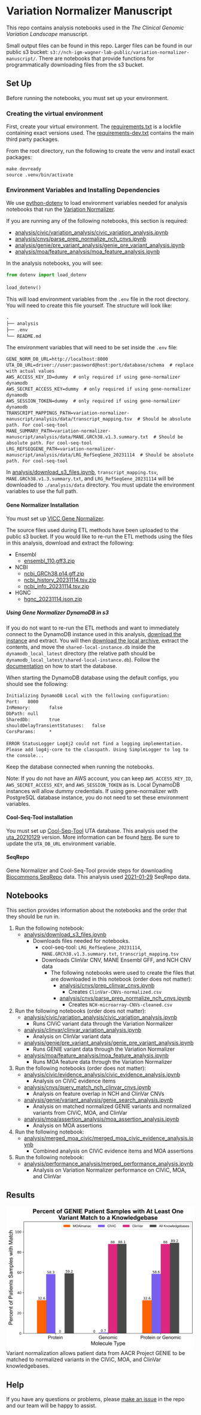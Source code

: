 # Variation Normalizer Manuscript

This repo contains analysis notebooks used in the _The Clinical Genomic Variation Landscape_ manuscript.

Small output files can be found in this repo. Larger files can be found in our public s3 bucket: `s3://nch-igm-wagner-lab-public/variation-normalizer-manuscript/`. There are notebooks that provide functions for programmatically downloading files from the s3 bucket.

## Set Up

Before running the notebooks, you must set up your environment.

### Creating the virtual environment

First, create your virtual environment. The [requirements.txt](./requirements.txt) is a lockfile containing exact versions used. The [requirements-dev.txt](./requirements-dev.txt) contains the main third party packages.

From the root directory, run the following to create the venv and install exact packages:

```shell
make devready
source .venv/bin/activate
```

### Environment Variables and Installing Dependencies

We use [python-dotenv](https://pypi.org/project/python-dotenv/) to load environment variables needed for analysis notebooks that run the [Variation Normalizer](https://github.com/cancervariants/variation-normalization/tree/0.6.0-dev0).

If you are running any of the following notebooks, this section is required:

* [analysis/civic/variation_analysis/civic_variation_analysis.ipynb](./analysis/civic/variation_analysis/civic_variation_analysis.ipynb)
* [analysis/cnvs/parse_prep_normalize_nch_cnvs.ipynb](./analysis/cnvs/parse_prep_normalize_nch_cnvs.ipynb)
* [analysis/genie/pre_variant_analysis/genie_pre_variant_analysis.ipynb](./analysis/genie/pre_variant_analysis/genie_pre_variant_analysis.ipynb)
* [analysis/moa/feature_analysis/moa_feature_analysis.ipynb](./analysis/moa/feature_analysis/moa_feature_analysis.ipynb)

In the analysis notebooks, you will see:

```python
from dotenv import load_dotenv

load_dotenv()
```

This will load environment variables from the `.env` file in the root directory. You will need to create this file yourself. The structure will look like:

```markdown
.
├── analysis
├── .env
└── README.md
```

The environment variables that will need to be set inside the `.env` file:

```env
GENE_NORM_DB_URL=http://localhost:8000
UTA_DB_URL=driver://user:password@host:port/database/schema  # replace with actual values
AWS_ACCESS_KEY_ID=dummy  # only required if using gene-normalizer dynamodb
AWS_SECRET_ACCESS_KEY=dummy  # only required if using gene-normalizer dynamodb
AWS_SESSION_TOKEN=dummy  # only required if using gene-normalizer dynamodb
TRANSCRIPT_MAPPINGS_PATH=variation-normalizer-manuscript/analysis/data/transcript_mapping.tsv  # Should be absolute path. For cool-seq-tool
MANE_SUMMARY_PATH=variation-normalizer-manuscript/analysis/data/MANE.GRCh38.v1.3.summary.txt  # Should be absolute path. For cool-seq-tool
LRG_REFSEQGENE_PATH=variation-normalizer-manuscript/analysis/data/LRG_RefSeqGene_20231114  # Should be absolute path. For cool-seq-tool

```

In [analysis/download_s3_files.ipynb](./analysis/download_s3_files.ipynb), `transcript_mapping.tsv`, `MANE.GRCh38.v1.3.summary.txt`, and `LRG_RefSeqGene_20231114` will be downloaded to `./analysis/data` directory. You must update the environment variables to use the full path.

#### Gene Normalizer Installation

You must set up [VICC Gene Normalizer](https://github.com/cancervariants/gene-normalization/tree/v0.1.39).

The source files used during ETL methods have been uploaded to the public s3 bucket. If you would like to re-run the ETL methods using the files in this analysis, download and extract the following:

* Ensembl
  * [ensembl_110.gff3.zip](https://nch-igm-wagner-lab-public.s3.us-east-2.amazonaws.com/variation-normalizer-manuscript/gene-normalizer/ensembl_110.gff3.zip)
* NCBI
  * [ncbi_GRCh38.p14.gff.zip](https://nch-igm-wagner-lab-public.s3.us-east-2.amazonaws.com/variation-normalizer-manuscript/gene-normalizer/ncbi_GRCh38.p14.gff.zip)
  * [ncbi_history_20231114.tsv.zip](https://nch-igm-wagner-lab-public.s3.us-east-2.amazonaws.com/variation-normalizer-manuscript/gene-normalizer/ncbi_history_20231114.tsv.zip)
  * [ncbi_info_20231114.tsv.zip](https://nch-igm-wagner-lab-public.s3.us-east-2.amazonaws.com/variation-normalizer-manuscript/gene-normalizer/ncbi_info_20231114.tsv.zip)
* HGNC
  * [hgnc_20231114.json.zip](https://nch-igm-wagner-lab-public.s3.us-east-2.amazonaws.com/variation-normalizer-manuscript/gene-normalizer/hgnc_20231114.json.zip)

##### Using Gene Normalizer DynamoDB in s3

If you do not want to re-run the ETL methods and want to immediately connect to the DynamoDB instance used in this analysis, [download the instance](https://nch-igm-wagner-lab-public.s3.us-east-2.amazonaws.com/variation-normalizer-manuscript/gene-normalizer/shared-local-instance.db.zip) and extract. You will then [download the local archive](https://docs.aws.amazon.com/amazondynamodb/latest/developerguide/DynamoDBLocal.DownloadingAndRunning.html), extract the contents, and move the `shared-local-instance.db` inside the `dynamodb_local_latest` directory (the relative path should be `dynamodb_local_latest/shared-local-instance.db`). Follow the [documentation](https://docs.aws.amazon.com/amazondynamodb/latest/developerguide/DynamoDBLocal.DownloadingAndRunning.html) on how to start the database.

When starting the DynamoDB database using the default configs, you should see the following:

```shell
Initializing DynamoDB Local with the following configuration:
Port:   8000
InMemory:       false
DbPath: null
SharedDb:       true
shouldDelayTransientStatuses:   false
CorsParams:     *

ERROR StatusLogger Log4j2 could not find a logging implementation. Please add log4j-core to the classpath. Using SimpleLogger to log to the console...
```

Keep the database connected when running the notebooks.

Note: If you do not have an AWS account, you can keep `AWS_ACCESS_KEY_ID`, `AWS_SECRET_ACCESS_KEY`, and `AWS_SESSION_TOKEN` as is. Local DynamoDB instances will allow dummy credentials. If using gene-normalizer with PostgreSQL database instance, you do not need to set these environment variables.

#### Cool-Seq-Tool installation

You must set up [Cool-Seq-Tool](https://github.com/GenomicMedLab/cool-seq-tool/tree/v0.1.14-dev1) UTA database. This analysis used the [uta_20210129](https://dl.biocommons.org/uta/uta_20210129.pgd.gz) version. More information can be found [here](https://github.com/GenomicMedLab/cool-seq-tool/tree/v0.1.14-dev1#uta-database-installation). Be sure to update the `UTA_DB_URL` environment variable.

#### SeqRepo

Gene Normalizer and Cool-Seq-Tool provide steps for downloading [Biocommons SeqRepo](https://github.com/biocommons/biocommons.seqrepo) data. This analysis used [2021-01-29](https://dl.biocommons.org/seqrepo/2021-01-29/) SeqRepo data.

## Notebooks

This section provides information about the notebooks and the order that they should be run in.

1. Run the following notebook:
    * [analysis/download_s3_files.ipynb](./analysis/download_s3_files.ipynb)
      * Downloads files needed for notebooks.
        * cool-seq-tool: `LRG_RefSeqGene_20231114`, `MANE.GRCh38.v1.3.summary.txt`, `transcript_mapping.tsv`
        * Downloads ClinVar CNV, MANE Ensembl GFF, and NCH CNV data
          * The following notebooks were used to create the files that are downloaded in this notebook (order does not matter):
            * [analysis/cnvs/prep_clinvar_cnvs.ipynb](./analysis/cnvs/prep_clinvar_cnvs.ipynb)
              * Creates `ClinVar-CNVs-normalized.csv`
            * [analysis/cnvs/parse_prep_normalize_nch_cnvs.ipynb](./analysis/cnvs/parse_prep_normalize_nch_cnvs.ipynb)
              * Creates `NCH-microarray-CNVs-cleaned.csv`
2. Run the following notebooks (order does not matter):
   * [analysis/civic/variation_analysis/civic_variation_analysis.ipynb](./analysis/civic/variation_analysis/civic_variation_analysis.ipynb)
     * Runs CIViC variant data through the Variation Normalizer
   * [analysis/clinvar/clinvar_variation_analysis.ipynb](./analysis/clinvar/clinvar_variation_analysis.ipynb)
     * Analysis on ClinVar variant data
   * [analysis/genie/pre_variant_analysis/genie_pre_variant_analysis.ipynb](./analysis/genie/pre_variant_analysis/genie_pre_variant_analysis.ipynb)
     * Runs GENIE variant data through the Variation Normalizer
   * [analysis/moa/feature_analysis/moa_feature_analysis.ipynb](./analysis/moa/feature_analysis/moa_feature_analysis.ipynb)
     * Runs MOA feature data through the Variation Normalizer
3. Run the following notebooks (order does not matter):
    * [analysis/civic/evidence_analysis/civic_evidence_analysis.ipynb](./analysis/civic/evidence_analysis/civic_evidence_analysis.ipynb)
      * Analysis on CIViC evidence items
    * [analysis/cnvs/query_match_nch_clinvar_cnvs.ipynb](./analysis/cnvs/query_match_nch_clinvar_cnvs.ipynb)
      * Analysis on feature overlap in NCH and ClinVar CNVs
    * [analysis/genie/variant_analysis/genie_search_analysis.ipynb](./analysis/genie/variant_analysis/genie_search_analysis.ipynb)
      * Analysis on matched normalized GENIE variants and normalized variants from CIViC, MOA, and ClinVar
    * [analysis/moa/assertion_analysis/moa_assertion_analysis.ipynb](./analysis/moa/assertion_analysis/moa_assertion_analysis.ipynb)
      * Analysis on MOA assertions
4. Run the following notebook:
    * [analysis/merged_moa_civic/merged_moa_civic_evidence_analysis.ipynb](./analysis/merged_moa_civic/merged_moa_civic_evidence_analysis.ipynb)
      * Combined analysis on CIViC evidence items and MOA assertions
5. Run the following notebook:
    * [analysis/performance_analysis/merged_performance_analysis.ipynb](./analysis/performance_analysis/merged_performance_analysis.ipynb)
      * Analysis on Variation Normalizer performance on CIViC, MOA, and ClinVar

## Results

![Example Results- Patient Matching with GENIE](./analysis/genie/variant_analysis/genie_patient_matching.png)
Variant normalization allows patient data from AACR Project GENIE to be matched to normalized variants in the CIViC, MOA, and ClinVar knowledgebases.

## Help

If you have any questions or problems, please [make an issue](https://github.com/GenomicMedLab/variation-normalizer-manuscript/issues/new) in the repo and our team will be happy to assist.
